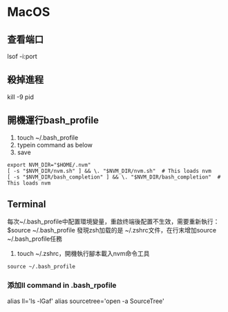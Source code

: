 # MacOS

## 查看端口

lsof -i:port

## 殺掉進程

kill -9 pid

## 開機運行bash_profile

1. touch ~/.bash_profile
2. typein command as below
3. save

```t
export NVM_DIR="$HOME/.nvm"
[ -s "$NVM_DIR/nvm.sh" ] && \. "$NVM_DIR/nvm.sh"  # This loads nvm
[ -s "$NVM_DIR/bash_completion" ] && \. "$NVM_DIR/bash_completion"  # This loads nvm
```

## Terminal

每次~/.bash_profile中配置環境變量，重啟终端後配置不生效，需要重新執行： $source ~/.bash_profile
發現zsh加载的是 ~/.zshrc文件，在行末增加source ~/.bash_profile任務

1. touch ~/.zshrc，開機執行腳本載入nvm命令工具

```t
source ~/.bash_profile
```

### 添加ll command in .bash_rpofile

alias ll='ls -lGaf'
alias sourcetree='open -a SourceTree'
